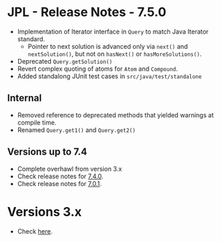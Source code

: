 # JPL - Release Notes - 7.5.0

- Implementation of Iterator interface in `Query` to match Java Iterator standard.
    - Pointer to next solution is advanced only via `next()` and `nextSolution()`, but not on `hasNext()` or `hasMoreSolutions()`.
- Deprecated `Query.getSolution()`
- Revert complex quoting of atoms for `Atom` and `Compound`.
- Added standalong JUnit test cases in `src/java/test/standalone`

## Internal

- Removed reference to deprecated methods that yielded warnings at compile time.
- Renamed `Query.get1()` and `Query.get2()`


## Versions up to 7.4

- Complete overhawl from version 3.x
- Check release notes for [7.4.0](https://jpl7.org/ReleaseNotes740.jsp).
- Check release notes for [7.0.1](https://jpl7.org/ReleaseNotes701.jsp).



# Versions 3.x

- Check [here](RELEASE-NOTES-3.md).
